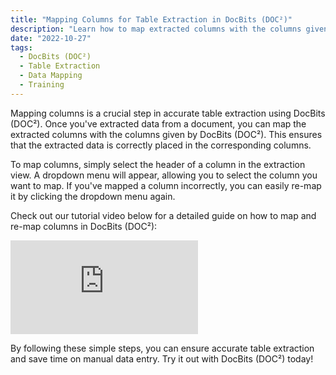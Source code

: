 ```yaml
---
title: "Mapping Columns for Table Extraction in DocBits (DOC²)"
description: "Learn how to map extracted columns with the columns given by DocBits (DOC²) for accurate table extraction. Watch our tutorial video for step-by-step instructions."
date: "2022-10-27"
tags:
  - DocBits (DOC²)
  - Table Extraction
  - Data Mapping
  - Training
---
```


Mapping columns is a crucial step in accurate table extraction using DocBits (DOC²). Once you've extracted data from a document, you can map the extracted columns with the columns given by DocBits (DOC²). This ensures that the extracted data is correctly placed in the corresponding columns.

To map columns, simply select the header of a column in the extraction view. A dropdown menu will appear, allowing you to select the column you want to map. If you've mapped a column incorrectly, you can easily re-map it by clicking the dropdown menu again.

Check out our tutorial video below for a detailed guide on how to map and re-map columns in DocBits (DOC²):

<div class='video-container'>
  <iframe src='https://www.youtube.com/embed/your-video-id' frameborder='0' allowfullscreen></iframe>
</div>

By following these simple steps, you can ensure accurate table extraction and save time on manual data entry. Try it out with DocBits (DOC²) today!
